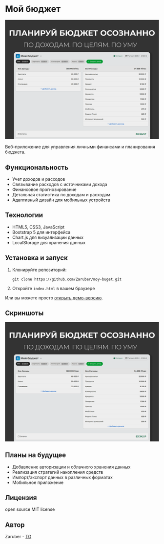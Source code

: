 # Мой бюджет

![Главный экран приложения](screenshots/main.png)

Веб-приложение для управления личными финансами и планирования бюджета.

## Функциональность

- Учет доходов и расходов
- Связывание расходов с источниками дохода
- Финансовое прогнозирование
- Детальная статистика по доходам и расходам
- Адаптивный дизайн для мобильных устройств

## Технологии

- HTML5, CSS3, JavaScript
- Bootstrap 5 для интерфейса
- Chart.js для визуализации данных
- LocalStorage для хранения данных

## Установка и запуск

1. Клонируйте репозиторий:
   ```
   git clone https://github.com/Zaruber/moy-buget.git
   ```

2. Откройте `index.html` в вашем браузере

Или вы можете просто [открыть демо-версию](https://тутбудетсайт.com).

## Скриншоты

![Главный экран приложения](screenshots/main.png)

## Планы на будущее

- Добавление авторизации и облачного хранения данных
- Реализация стратегий накопления средств
- Импорт/экспорт данных в различных форматах
- Мобильное приложение

## Лицензия
open source MIT license 
## Автор

Zaruber - [TG](https://t.me/mpsellerhelp) 